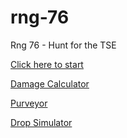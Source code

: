 # rng-76
Rng 76 - Hunt for the TSE

[Click here to start](https://calypso15.github.io/rng-76/index.html) 

[Damage Calculator](https://calypso15.github.io/rng-76/weapons.html) 

[Purveyor](https://calypso15.github.io/rng-76/purveyor.html) 

[Drop Simulator](https://calypso15.github.io/rng-76/dropsim.html)
